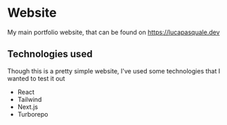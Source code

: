 # Website
My main portfolio website, that can be found on https://lucapasquale.dev

## Technologies used
Though this is a pretty simple website, I've used some technologies that I wanted to test it out

 - React
 - Tailwind
 - Next.js
 - Turborepo


